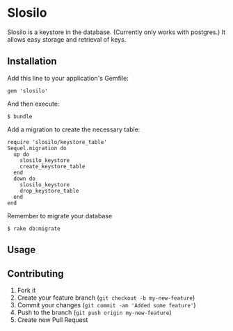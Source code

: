 # Slosilo

Slosilo is a keystore in the database. (Currently only works with postgres.)
It allows easy storage and retrieval of keys.

## Installation

Add this line to your application's Gemfile:

    gem 'slosilo'

And then execute:

    $ bundle

Add a migration to create the necessary table:

    require 'slosilo/keystore_table'
    Sequel.migration do
      up do
        slosilo_keystore
        create_keystore_table
      end
      down do
        slosilo_keystore
        drop_keystore_table
      end
    end

Remember to migrate your database

    $ rake db:migrate

## Usage

## Contributing

1. Fork it
2. Create your feature branch (`git checkout -b my-new-feature`)
3. Commit your changes (`git commit -am 'Added some feature'`)
4. Push to the branch (`git push origin my-new-feature`)
5. Create new Pull Request
